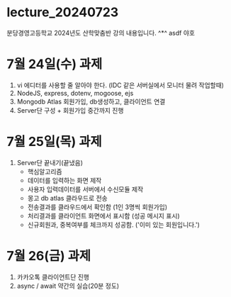 # lecture_20240723
분당경영고등학교 2024년도 산학맞춤반 강의 내용입니다. ^*^
asdf
야호

# 7월 24일(수) 과제
1. vi 에디터를 사용할 줄 알아야 한다. (IDC 같은 서버실에서 모니터 물려 작업할때)
2. NodeJS, express, dotenv, mogoose, ejs
3. Mongodb Atlas 회원가입, db생성하고, 클라이언트 연결
4. Server단 구성 + 회원가입 중간까지 진행


# 7월 25일(목) 과제
1. Server단 끝내기(끝냈음)
    - 핵심알고리즘
    - 데이터를 입력하는 화면 제작
    - 사용자 입력데이터를 서버에서 수신모듈 제작
    - 몽고 db atlas 클라우드로 전송
    - 전송결과를 클라우드에서 확인함 (1인 3명씩 회원가입)
    - 처리결과를 클라이언트 화면에서 표시함 (성공 메시지 표시)
    - 신규회원과, 중복여부를 체크까지 성공함. ('이미 있는 회원입니다.')

# 7월 26(금) 과제

1. 카카오톡 클라이언트단 진행
2. async / await 약간의 실습(20분 정도)